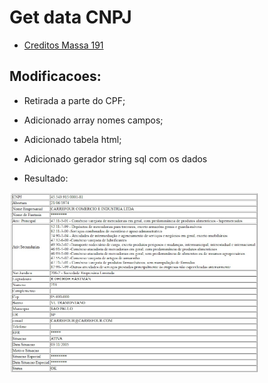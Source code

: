 # Get data CNPJ

- [Creditos Massa 191](https://github.com/Massa191/Consultas_CNPJ_CPF_Receita_Federal)

## Modificacoes:
- Retirada a parte do CPF;
- Adicionado array nomes campos;
- Adicionado tabela html;
- Adicionado gerador string sql com os dados

- Resultado:
<img src=https://github.com/sineir/PHP/blob/master/cnpj/resultado.jpg width=400>

